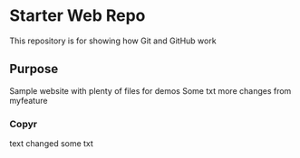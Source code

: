 # Starter Web Repo

This repository is for showing how Git and GitHub work

## Purpose

Sample website with plenty of files for demos
Some txt
more changes from myfeature

### Copyr
text changed
some txt